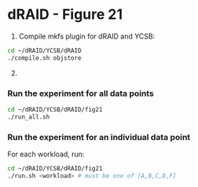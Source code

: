# dRAID - Figure 21

1. Compile mkfs plugin for dRAID and YCSB:
```Bash
cd ~/dRAID/YCSB/dRAID
./compile.sh objstore
```

2. 
### Run the experiment for all data points
```Bash
cd ~/dRAID/YCSB/dRAID/fig21
./run_all.sh
```

### Run the experiment for an individual data point

For each workload, run:
```Bash
cd ~/dRAID/YCSB/dRAID/fig21
./run.sh <workload> # must be one of [A,B,C,D,F]
```